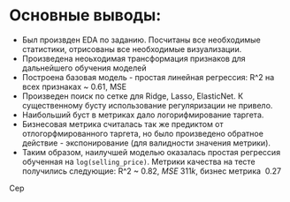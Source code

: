 # Основные выводы:

* Был произвден EDA по заданию. Посчитаны все необходимые статистики, отрисованы все необходимые визуализации.
* Произведена неоьходимая трансформация признаков для дальнейшего обучения моделей
* Построена базовая модель - простая линейная регрессия: R^2 на всех признаках ~ 0.61, MSE 
* Произведен поиск по сетке для Ridge, Lasso, ElasticNet. К существенному бусту использование регуляризации не привело.
* Наибольший буст в метриках дало логорифмирование таргета.
* Бизнесовая метрика считалась так же предиктом от отлогорфмированного таргета, но было произведено обратное действие - экспонирование (для валидности значения метрики). 
* Таким образом, наилучшей моделью оказалась простая регрессия обученная на ```log(selling_price)```. Метрики качества на тесте получились следующие: R^2 ~ 0.82, $MSE ~ 311k$, бизнес метрика $~ 0.27$

Сер
